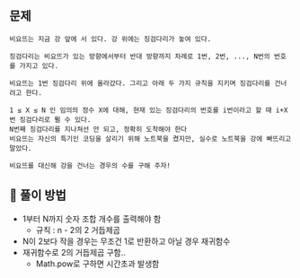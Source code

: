 ## 문제
```
비요뜨는 지금 강 앞에 서 있다. 강 위에는 징검다리가 놓여 있다.

징검다리는 비요뜨가 있는 방향에서부터 반대 방향까지 차례로 1번, 2번, ..., N번의 번호를 가지고 있다.

비요뜨는 1번 징검다리 위에 올라갔다. 그리고 아래 두 가지 규칙을 지키며 징검다리를 건너려고 한다.

1 ≤ X ≤ N 인 임의의 정수 X에 대해, 현재 있는 징검다리의 번호를 i번이라고 할 때 i+X번 징검다리로 뛸 수 있다.
N번째 징검다리를 지나쳐선 안 되고, 정확히 도착해야 한다
비요뜨는 자신의 특기인 코딩을 살리기 위해 노트북을 켰지만, 실수로 노트북을 강에 빠뜨리고 말았다.

비요뜨를 대신해 강을 건너는 경우의 수를 구해 주자!
```

## 🎊 풀이 방법
- 1부터 N까지 숫자 조합 개수를 출력해야 함
  - 규칙 : n - 2의 2 거듭제곱
-  N이 2보다 작을 경우는 무조건 1로 반환하고 아닐 경우 재귀함수
- 재귀함수로 2의 거듭제곱 구함..
  - Math.pow로 구하면 시간초과 발생함
